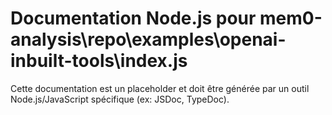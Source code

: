 # Documentation Node.js pour mem0-analysis\repo\examples\openai-inbuilt-tools\index.js

Cette documentation est un placeholder et doit être générée par un outil Node.js/JavaScript spécifique (ex: JSDoc, TypeDoc).

